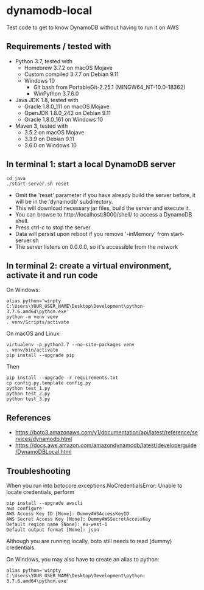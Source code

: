 # dynamodb-local

Test code to get to know DynamoDB without having to run it on AWS

## Requirements / tested with
* Python 3.7, tested with
  * Homebrew 3.7.2 on macOS Mojave
  * Custom compiled 3.7.7 on Debian 9.11
  * Windows 10
    * Git bash from PortableGit-2.25.1 (MINGW64_NT-10.0-18362)
    * WinPython 3.7.6.0
* Java JDK 1.8, tested with
  * Oracle 1.8.0_111 on macOS Mojave
  * OpenJDK 1.8.0_242 on Debian 9.11
  * Oracle 1.8.0_161 on Windows 10
* Maven 3, tested with
  * 3.5.2 on macOS Mojave
  * 3.3.9 on Debian 9.11
  * 3.6.0 on Windows 10

## In terminal 1: start a local DynamoDB server
```
cd java
./start-server.sh reset
```
- Omit the 'reset' parameter if you have already build the server before, it will be in the 'dynamodb' subdirectory.
- This will download necessary jar files, build the server and execute it. 
- You can browse to http://localhost:8000/shell/ to access a DynamoDB shell.
- Press ctrl-c to stop the server
- Data will persist upon reboot if you remove '-inMemory' from start-server.sh
- The server listens on 0.0.0.0, so it's accessible from the network

## In terminal 2: create a virtual environment, activate it and run code
On Windows:
```
alias python='winpty C:\Users\YOUR_USER_NAME\Desktop\Development\python-3.7.6.amd64\python.exe'
python -m venv venv
. venv/Scripts/activate
```
On macOS and Linux:
```
virtualenv -p python3.7 --no-site-packages venv
. venv/bin/activate
pip install --upgrade pip
```
Then
```
pip install --upgrade -r requirements.txt
cp config.py.template config.py
python test_1.py
python test_2.py
python test_3.py
```

## References

- https://boto3.amazonaws.com/v1/documentation/api/latest/reference/services/dynamodb.html
- https://docs.aws.amazon.com/amazondynamodb/latest/developerguide/DynamoDBLocal.html

## Troubleshooting

When you run into botocore.exceptions.NoCredentialsError: Unable to locate credentials, perform

```
pip install --upgrade awscli
aws configure
AWS Access Key ID [None]: DummyAWSAccessKeyID     
AWS Secret Access Key [None]: DummyAWSSecretAccessKey
Default region name [None]: eu-west-1 
Default output format [None]: json 
``` 

Although you are running locally, boto still needs to read (dummy) credentials.

On Windows, you may also have to create an alias to python:

```
alias python='winpty C:\Users\YOUR_USER_NAME\Desktop\Development\python-3.7.6.amd64\python.exe'
```